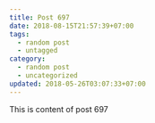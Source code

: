 ```yaml
---
title: Post 697
date: 2018-08-15T21:57:39+07:00
tags:
  - random post
  - untagged
category:
  - random post
  - uncategorized
updated: 2018-05-26T03:07:33+07:00
---
```

This is content of post 697
